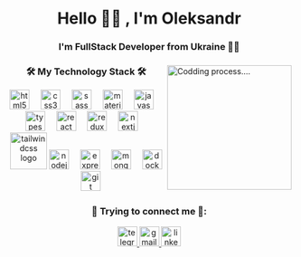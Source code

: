 <h1 align="center">Hello 🙋‍♂️ , I'm Oleksandr </h1>
<h3 align="center">I'm FullStack Developer from Ukraine 👨‍💻 </h3>

###

<img align="right" height="220" src="https://media.giphy.com/media/4rZA5D22301iMgrUNd/giphy.gif"  title="Codding process...."/>

###

<div align="center">
    <h3 align="center">🛠️ My Technology Stack 🛠️</h3>
  <img src="https://cdn.jsdelivr.net/gh/devicons/devicon/icons/html5/html5-original.svg" height="35" alt="html5 logo"  title="HTML5"/>
  <img width="12" />
  <img src="https://cdn.jsdelivr.net/gh/devicons/devicon/icons/css3/css3-original.svg" height="35" alt="css3 logo"  title="CSS3"/>
  <img width="12" />
  <img src="https://cdn.jsdelivr.net/gh/devicons/devicon/icons/sass/sass-original.svg" height="35" alt="sass logo"  title="SASS"/>
  <img width="12" />
  <img src="https://cdn.jsdelivr.net/gh/devicons/devicon/icons/materialui/materialui-original.svg" height="35" alt="materialui logo"  title="Materialui"/>
  <img width="12" />
  <img src="https://cdn.jsdelivr.net/gh/devicons/devicon/icons/javascript/javascript-original.svg" height="35" alt="javascript logo"  title="JS"/>
  <img width="12" />
  <img src="https://cdn.jsdelivr.net/gh/devicons/devicon/icons/typescript/typescript-original.svg" height="35" alt="typescript logo"  title="TS"/>
  <img width="12" />
  <img src="https://cdn.jsdelivr.net/gh/devicons/devicon/icons/react/react-original.svg" height="35" alt="react logo" title="React" />
  <img width="12" />
  <img src="https://cdn.jsdelivr.net/gh/devicons/devicon/icons/redux/redux-original.svg" height="35" alt="redux logo" title="Redux" />
  <img width="12" />
  <img src="https://cdn.jsdelivr.net/gh/devicons/devicon/icons/nextjs/nextjs-original.svg" height="35" alt="nextjs logo"  title="NextJS"/>
    <img width="12" />
    <img src="https://cdn.jsdelivr.net/gh/devicons/devicon@latest/icons/tailwindcss/tailwindcss-original.svg" height="65" alt="tailwindcss logo"  title="Tailwind css"/>
  <img src="https://cdn.jsdelivr.net/gh/devicons/devicon/icons/nodejs/nodejs-original.svg" height="35" alt="nodejs logo"  title="NODEjs"/>
  <img width="12" />
  <img src="https://cdn.jsdelivr.net/gh/devicons/devicon/icons/express/express-original.svg" height="35" alt="express logo" title="Express" />
  <img width="12" />
  <!-- <img src="https://seeklogo.com/images/N/nestjs-logo-09342F76C0-seeklogo.com.png" height="35" alt="nestjs logo"  />
  <img width="12" /> -->
  <img src="https://cdn.jsdelivr.net/gh/devicons/devicon/icons/mongodb/mongodb-original.svg" height="35" alt="mongodb logo"  title="MongoDB"/>
  <img width="12" />
  <!-- <img src="https://cdn.jsdelivr.net/gh/devicons/devicon/icons/postgresql/postgresql-original.svg" height="35" alt="postgresql logo"  />
  <img width="12" /> -->
  <!-- <img src="https://cdn.jsdelivr.net/gh/devicons/devicon/icons/graphql/graphql-plain.svg" height="35" alt="graphql logo"  />
  <img width="12" /> -->
  <img src="https://cdn.jsdelivr.net/gh/devicons/devicon/icons/docker/docker-original.svg" height="35" alt="docker logo"  title="Docker"/>
  <img width="12" />
  <img src="https://cdn.jsdelivr.net/gh/devicons/devicon/icons/git/git-original.svg" height="35" alt="git logo"  title="GIT"/>
</div>

###

<div align="center">
<h3 align="center">📲 Trying to connect me 📲:</h3>
 <a href="https://t.me/baja87" target="_blank">
    <img src="https://img.shields.io/static/v1?message=Telegram&logo=telegram&label=&color=2CA5E0&logoColor=white&labelColor=&style=for-the-badge" height="35" alt="telegram logo"  />
  </a>
  <a href="mailto:bajmutov@gmail.com" target="_blank">
    <img src="https://img.shields.io/static/v1?message=Gmail&logo=gmail&label=&color=D14836&logoColor=white&labelColor=&style=for-the-badge" height="35" alt="gmail logo"  />
  </a>
  <a href="https://www.linkedin.com/in/oleksandr-bakhmutov/" target="_blank">
    <img src="https://img.shields.io/static/v1?message=LinkedIn&logo=linkedin&label=&color=0077B5&logoColor=white&labelColor=&style=for-the-badge" height="35" alt="linkedin logo"  />
  </a>
</div>
